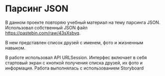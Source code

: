 # Парсинг JSON 
В данном проекте повторяю учебный материал на тему парсинга JSON. Использовал собственный JSON файл https://pastebin.com/raw/43sXsbvq.

В нем представлен список друзей с именем, фото и жизненным навыком.

В работе использовал API URLSession.
Интерфес включает в себя стартовый экран с кнопкой получения списка друзей, их фото и информация.
Работа выполнялась с использованием Storyboard
